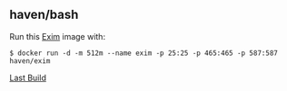 ## haven/bash

Run this [Exim][] image with:

    $ docker run -d -m 512m --name exim -p 25:25 -p 465:465 -p 587:587 haven/exim

[Last Build][packages]

[Exim]: https://exim.org/
[packages]: PACKAGES.md
